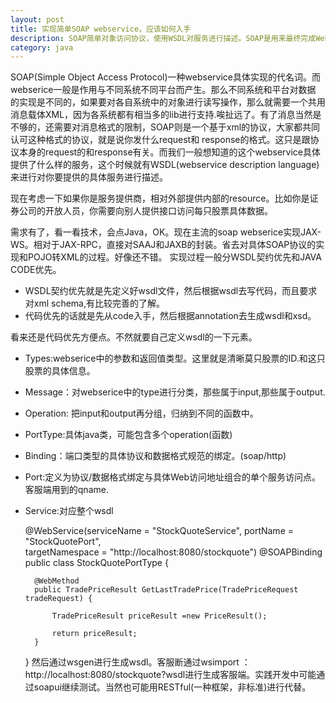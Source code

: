 ```yaml
---
layout: post
title: 实现简单SOAP webservice，应该如何入手
description: SOAP简单对象访问协议，使用WSDL对服务进行描述。SOAP是用来最终完成Web服务调用的，而WSDL则是用于描述如何使用SOAP来调用Web服务的。
category: java
---
```


SOAP(Simple Object Access Protocol)一种webservice具体实现的代名词。而webserice一般是作用与不同系统不同平台而产生。那么不同系统和平台对数据
的实现是不同的，如果要对各自系统中的对象进行读写操作，那么就需要一个共用消息载体XML，因为各系统都有相当多的lib进行支持.唉扯远了。有了消息当然是不够的，还需要对消息格式的限制，SOAP则是一个基于xml的协议，大家都共同认可这种格式的协议，就是说你发什么request和
response的格式。这只是跟协议本身的request的和response有关。而我们一般想知道的这个webservice具体提供了什么样的服务，这个时候就有WSDL(webservice description language)来进行对你要提供的具体服务进行描述。

现在考虑一下如果你是服务提供商，相对外部提供内部的resource。比如你是证券公司的开放人员，你需要向别人提供接口访问每只股票具体数据。

需求有了，看一看技术，会点Java，OK。现在主流的soap webserice实现JAX-WS。相对于JAX-RPC，直接对SAAJ和JAXB的封装。省去对具体SOAP协议的实现和POJO转XML的过程。好像还不错。
实现过程一般分WSDL契约优先和JAVA CODE优先。   
* WSDL契约优先就是先定义好wsdl文件，然后根据wsdl去写代码，而且要求对xml schema,有比较完善的了解。
* 代码优先的话就是先从code入手，然后根据annotation去生成wsdl和xsd。

看来还是代码优先方便点。不然就要自己定义wsdl的一下元素。 
* Types:webserice中的参数和返回值类型。这里就是清晰莫只股票的ID.和这只股票的具体信息。
* Message：对webserice中的type进行分类，那些属于input,那些属于output.
* Operation: 把input和output再分组，归纳到不同的函数中。
* PortType:具体java类，可能包含多个operation(函数)
* Binding：端口类型的具体协议和数据格式规范的绑定。(soap/http)
* Port:定义为协议/数据格式绑定与具体Web访问地址组合的单个服务访问点。客服端用到的qname.
* Service:对应整个wsdl

	@WebService(serviceName = "StockQuoteService",
			portName = "StockQuotePort",	
			targetNamespace = "http://localhost:8080/stockquote")
	@SOAPBinding
	public class StockQuotePortType {
	
		@WebMethod
		public TradePriceResult GetLastTradePrice(TradePriceRequest tradeRequest) {
	
			TradePriceResult priceResult =new PriceResult(); 
	
			return priceResult;
		}
	}
然后通过wsgen进行生成wsdl。客服断通过wsimport ：http://localhost:8080/stockquote?wsdl进行生成客服端。实践开发中可能通过soapui继续测试。当然也可能用RESTful(一种框架，非标准)进行代替。